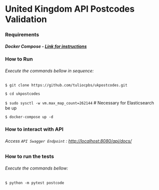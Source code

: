 # United Kingdom API Postcodes Validation

### Requirements

##### Docker Compose - [Link for instructions](https://docs.docker.com/compose/install/)

### How to Run

###### Execute the commands bellow in sequence:

`$ git clone https://github.com/tuliocpbs/ukpostcodes.git`

`$ cd ukpostcodes`

`$ sudo sysctl -w vm.max_map_count=262144` # Necessary for Elasticsearch be up

`$ docker-compose up -d`

### How to interact with API

###### Access `API Swagger Endpoint` : <http://localhost:8080/api/docs/>

### How to run the tests

###### Execute the commands bellow:

`$ python -m pytest postcode`
